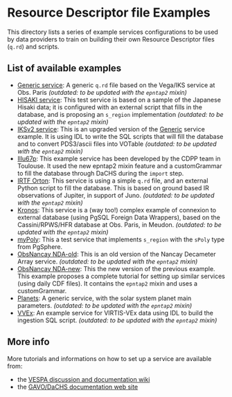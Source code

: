 # Resource Descriptor file Examples

This directory lists a series of example services configurations 
to be used by data providers to train on building their own 
Resource Descriptor files (`q.rd`) and scripts.

## List of available examples

* [Generic service](generic): A generic `q.rd` file based on the Vega/IKS service at Obs. Paris _(outdated: to be updated with the `epntap2` mixin)_
* [HISAKI service](hisaki): This test service is based on a sample of the Japanese Hisaki data; it is configured with an external script that fills in the database, and is proposing an `s_region` implementation _(outdated: to be updated with the `epntap2` mixin)_
* [IKSv2 service](iks_v2): This is an upgraded version of the [Generic](generic) service example. It is using IDL to write the SQL scripts that will fill the database and to convert PDS3/ascii files into VOTable _(outdated: to be updated with the `epntap2` mixin)_
* [Illu67p](illu67p): This example service has been developed by the CDPP team in Toulouse. It used the new epntap2 mixin feature and a customGrammar to fill the database through DaCHS during the `import` step.
* [IRTF Orton](irtf_orton): This service is using a simple `q.rd` file, and an external Python script to fill the database. This is based on ground based IR observations of Jupiter, in support of Juno. _(outdated: to be updated with the `epntap2` mixin)_
* [Kronos](kronos): This service is a (way too!) complex example of connexion to external database (using PgSQL Foreign Data Wrappers), based on the Cassini/RPWS/HFR database at Obs. Paris, in Meudon. _(outdated: to be updated with the `epntap2` mixin)_
* [myPoly](mypolyb): This a test service that implements `s_region` with the `sPoly` type from PgSphere.
* [ObsNancay NDA-old](nancay_dam): This is an old version of the Nancay Decameter Array service. _(outdated: to be updated with the `epntap2` mixin)_
* [ObsNancay NDA-new](nda-epntap2-mixin-customGrammar): This the new version of the previous example. This example proposes a complete tutorial for setting up similar services (using daily CDF files). It contains the `epntap2` mixin and uses a customGrammar.
* [Planets](planets): A generic service, with the solar system planet main parameters. _(outdated: to be updated with the `epntap2` mixin)_
* [VVEx](vvex): An example service for VIRTIS-VEx data using IDL to build the ingestion SQL script.  _(outdated: to be updated with the `epntap2` mixin)_

## More info

More tutorials and informations on how to set up a service are available from:
* the [VESPA discussion and documentation wiki](https://voparis-confluence.obspm.fr/display/VES/Implementing+a+VESPA+service)
* the [GAVO/DaCHS documentation web site](http://docs.g-vo.org/DaCHS/)


